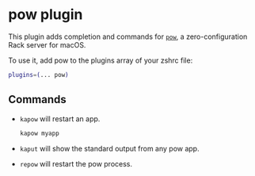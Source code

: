 # pow plugin

This plugin adds completion and commands for [`pow`](HTTP://pow.cx/), a
zero-configuration Rack server for macOS.

To use it, add pow to the plugins array of your zshrc file:

```sh
plugins=(... pow)
```

## Commands

-   `kapow` will restart an app.

    ```bash
    kapow myapp
    ```

-   `kaput` will show the standard output from any pow app.
-   `repow` will restart the pow process.
